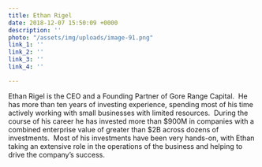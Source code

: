 ```yaml
---
title: Ethan Rigel
date: 2018-12-07 15:50:09 +0000
description: ''
photo: "/assets/img/uploads/image-91.png"
link_1: ''
link_2: ''
link_3: ''
link_4: ''

---
```

Ethan Rigel is the CEO and a Founding Partner of Gore Range Capital.  He has more than ten years of investing experience, spending most of his time actively working with small businesses with limited resources.  During the course of his career he has invested more than $900M in companies with a combined enterprise value of greater than $2B across dozens of investments.  Most of his investments have been very hands-on, with Ethan taking an extensive role in the operations of the business and helping to drive the company’s success.